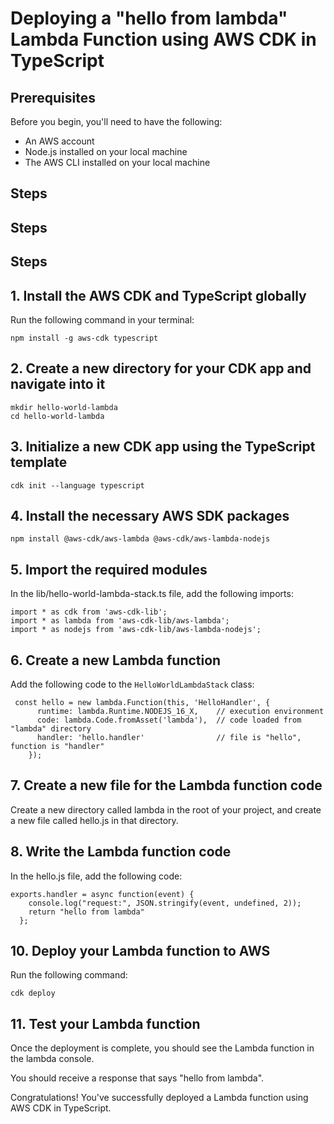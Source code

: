 
# Deploying a "hello from lambda" Lambda Function using AWS CDK in TypeScript




## Prerequisites

Before you begin, you'll need to have the following:

- An AWS account
- Node.js installed on your local machine
- The AWS CLI installed on your local machine

## Steps
## Steps
## Steps
## 1. Install the AWS CDK and TypeScript globally
Run the following command in your terminal:

```
npm install -g aws-cdk typescript
```

## 2. Create a new directory for your CDK app and navigate into it
```
mkdir hello-world-lambda
cd hello-world-lambda
```
## 3. Initialize a new CDK app using the TypeScript template
```
cdk init --language typescript
```
## 4. Install the necessary AWS SDK packages
```
npm install @aws-cdk/aws-lambda @aws-cdk/aws-lambda-nodejs
```
## 5. Import the required modules
In the lib/hello-world-lambda-stack.ts file, add the following imports:
```
import * as cdk from 'aws-cdk-lib';
import * as lambda from 'aws-cdk-lib/aws-lambda';
import * as nodejs from 'aws-cdk-lib/aws-lambda-nodejs';
```
## 6. Create a new Lambda function
Add the following code to the `HelloWorldLambdaStack` class:

```
 const hello = new lambda.Function(this, 'HelloHandler', {
      runtime: lambda.Runtime.NODEJS_16_X,    // execution environment
      code: lambda.Code.fromAsset('lambda'),  // code loaded from "lambda" directory
      handler: 'hello.handler'                // file is "hello", function is "handler"
    });
```
## 7. Create a new file for the Lambda function code
Create a new directory called lambda in the root of your project, and create a new file called hello.js in that directory.


## 8. Write the Lambda function code
In the hello.js file, add the following code:

```
exports.handler = async function(event) {
    console.log("request:", JSON.stringify(event, undefined, 2));
    return "hello from lambda"
  };
```
## 10. Deploy your Lambda function to AWS
Run the following command:

```
cdk deploy
```
## 11. Test your Lambda function
Once the deployment is complete, you should see the Lambda function in the lambda console. 

You should receive a response that says "hello from lambda".

Congratulations! You've successfully deployed a Lambda function using AWS CDK in TypeScript.
